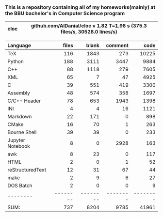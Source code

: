### This is a repository containing all of my homeworks(mainly) at the BBU bachelor's in Computer Science program


cloc|github.com/AlDanial/cloc v 1.82  T=1.96 s (375.3 files/s, 30528.0 lines/s)
--- | ---

Language|files|blank|comment|code
:-------|-------:|-------:|-------:|-------:
TeX|116|1843|273|10225
Python|188|3111|3447|9884
C++|88|1118|279|7605
XML|65|7|47|4925
C|39|551|419|3300
Assembly|48|574|358|1697
C/C++ Header|78|653|1943|1398
INI|4|4|16|1121
Markdown|22|171|0|898
CMake|16|70|1|263
Bourne Shell|39|39|0|233
Jupyter Notebook|8|0|2928|163
awk|8|23|0|117
HTML|2|0|1|52
reStructuredText|12|31|67|44
make|2|9|6|27
DOS Batch|2|0|0|9
--------|--------|--------|--------|--------
SUM:|737|8204|9785|41961

